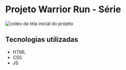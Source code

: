 # Projeto Warrior Run - Série

<img src='./src/gif/Warrior Nun.gif' alt='video da tela inicial do projeto' >

## Tecnologias utilizadas
- HTML
- CSS
- JS